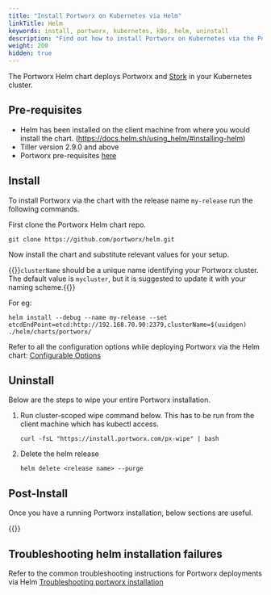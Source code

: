 ```yaml
---
title: "Install Portworx on Kubernetes via Helm"
linkTitle: Helm
keywords: install, portworx, kubernetes, k8s, helm, uninstall
description: "Find out how to install Portworx on Kubernetes via the Portworx Helm chart"
weight: 200
hidden: true
---
```


The Portworx Helm chart deploys Portworx and [Stork](https://docs.portworx.com/scheduler/kubernetes/stork.html) in your Kubernetes cluster.

## Pre-requisites

* Helm has been installed on the client machine from where you would install the chart. (https://docs.helm.sh/using_helm/#installing-helm)
* Tiller version 2.9.0 and above
* Portworx pre-requisites [here](/install-portworx/prerequisites/#installation-prerequisites)

## Install

To install Portworx via the chart with the release name `my-release` run the following commands.

First clone the Portworx Helm chart repo.

```text
git clone https://github.com/portworx/helm.git
```

Now install the chart and substitute relevant values for your setup.

{{<info>}}`clusterName` should be a unique name identifying your Portworx cluster. The default value is `mycluster`, but it is suggested to update it with your naming scheme.{{</info>}}

For eg:

```text
helm install --debug --name my-release --set etcdEndPoint=etcd:http://192.168.70.90:2379,clusterName=$(uuidgen) ./helm/charts/portworx/
```

Refer to all the configuration options while deploying Portworx via the Helm chart:
[Configurable Options](https://github.com/portworx/helm/tree/master/charts/portworx#configuration)

## Uninstall

Below are the steps to wipe your entire Portworx installation.

1. Run cluster-scoped wipe command below. This has to be run from the client machine which has kubectl access.

    ```text
    curl -fsL "https://install.portworx.com/px-wipe" | bash
    ```
2. Delete the helm release

    ```text
    helm delete <release name> --purge
    ```

## Post-Install

Once you have a running Portworx installation, below sections are useful.

{{<homelist series2="k8s-postinstall">}}

## Troubleshooting helm installation failures

Refer to the common troubleshooting instructions for Portworx deployments via Helm [Troubleshooting portworx installation](https://github.com/portworx/helm/tree/master/charts/portworx#basic-troubleshooting)

